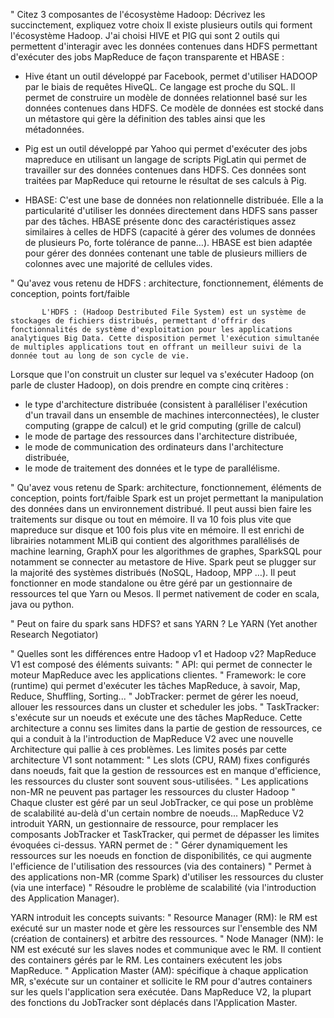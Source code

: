 "	Citez 3 composantes de l'écosystème Hadoop: Décrivez les succinctement, expliquez votre choix
Il existe plusieurs outils qui forment l'écosystème Hadoop.
J'ai choisi HIVE et PIG qui sont 2 outils qui permettent d'interagir avec les données contenues dans HDFS permettant d'exécuter des jobs MapReduce de façon transparente et HBASE :
-	Hive étant un outil développé par Facebook, permet d'utiliser HADOOP par le biais de requêtes HiveQL. Ce langage est proche du SQL. 
Il permet de construire un modèle de données relationnel basé sur les données contenues dans HDFS.
Ce modèle de données est stocké dans un métastore qui gère la définition des tables ainsi que les métadonnées.
-	Pig est un outil développé par Yahoo qui permet d'exécuter des jobs mapreduce en utilisant un langage de scripts PigLatin qui permet de travailler sur des données contenues dans HDFS. Ces données sont traitées par MapReduce qui retourne le résultat de ses calculs à Pig.

-	HBASE: C'est une base de données non relationnelle distribuée. Elle a la particularité d'utiliser les données directement dans HDFS sans passer par des tâches. HBASE présente donc des caractéristiques assez similaires à celles de HDFS (capacité à gérer des volumes de données de plusieurs Po, forte tolérance de panne…). HBASE est bien adaptée pour gérer des données contenant une table de plusieurs milliers de colonnes avec une majorité de cellules vides.


"	Qu'avez vous retenu de HDFS : architecture, fonctionnement, éléments de conception, points fort/faible

           L'HDFS : (Hadoop Destributed File System) est un système de stockages de fichiers distribués, permettant d'offrir des fonctionnalités de système d'exploitation pour les applications analytiques Big Data. Cette disposition permet l'exécution simultanée de multiples applications tout en offrant un meilleur suivi de la donnée tout au long de son cycle de vie.
Lorsque que l'on construit un cluster sur lequel va s'exécuter Hadoop (on parle de cluster Hadoop), on dois prendre en compte cinq critères : 
-	le type d'architecture distribuée (consistent à paralléliser l'exécution d'un travail dans un ensemble de machines interconnectées), le cluster computing (grappe de calcul) et le grid computing (grille de calcul)
-	le mode de partage des ressources dans l'architecture distribuée, 
-	le mode de communication des ordinateurs dans l'architecture distribuée, 
-	le mode de traitement des données et le type de parallélisme. 


"	Qu'avez vous retenu de Spark: architecture, fonctionnement, éléments de conception, points fort/faible
Spark est un projet permettant la manipulation des données dans un environnement distribué. Il peut aussi bien faire les traitements sur disque ou tout en mémoire. Il va 10 fois plus vite que mapreduce sur disque et 100 fois plus vite en mémoire. Il est enrichi de librairies notamment MLiB qui contient des algorithmes parallélisés de machine learning, GraphX pour les algorithmes de graphes, SparkSQL pour notamment se connecter au metastore de Hive. Spark peut se plugger sur la majorité des systèmes distribués (NoSQL, Hadoop, MPP …). Il peut fonctionner en mode standalone ou être géré par un gestionnaire de ressources tel que Yarn ou Mesos. Il permet nativement de coder en scala, java ou python.

"	Peut on faire du spark sans HDFS? et sans YARN ?
Le YARN (Yet another Research Negotiator) 


"	Quelles sont les différences entre Hadoop v1 et Hadoop v2?
	MapReduce V1 est composé des éléments suivants:
"	API: qui permet de connecter le moteur MapReduce avec les applications clientes.
"	Framework: le core (runtime) qui permet d'exécuter les tâches MapReduce, à savoir, Map, Reduce, Shuffling, Sorting...
"	JobTracker: permet de gérer les noeud, allouer les ressources dans un cluster et scheduler les jobs.
"	TaskTracker: s'exécute sur un noeuds et exécute une des tâches MapReduce.
Cette architecture a connu ses limites dans la partie de gestion de ressources, ce qui a conduit à la l'introduction de MapReduce V2 avec une nouvelle Architecture qui pallie à ces problèmes. Les limites posés par cette architecture V1 sont notamment:
"	Les slots (CPU, RAM) fixes configurés dans noeuds, fait que la gestion de ressources est en manque d'efficience, les ressources du cluster sont souvent sous-utilisées.
"	Les applications non-MR ne peuvent pas partager les ressources du cluster Hadoop
"	Chaque cluster est géré par un seul JobTracker, ce qui pose un problème de scalabilité au-delà d'un certain nombre de noeuds...
MapReduce V2 introduit YARN, un gestionnaire de ressource, pour remplacer les composants JobTracker et TaskTracker, qui permet de dépasser les limites évoquées ci-dessus. YARN permet de :
"	Gérer dynamiquement les ressources sur les noeuds en fonction de disponibilités, ce qui augmente l'efficience de l'utilisation des ressources (via des containers)
"	Permet à des applications non-MR (comme Spark) d'utiliser les ressources du cluster (via une interface)
"	Résoudre le problème de scalabilité (via l'introduction des Application Manager).

YARN introduit les concepts suivants:
"	Resource Manager (RM): le RM est exécuté sur un master node et gère les ressources sur l'ensemble des NM (création de containers) et arbitre des ressources.
"	Node Manager (NM): le NM est exécuté sur les slaves nodes et communique avec le RM. Il contient des containers gérés par le RM. Les containers exécutent les jobs MapReduce.
"	Application Master (AM): spécifique à chaque application MR, s'exécute sur un container et sollicite le RM pour d'autres containers sur les quels l'application sera exécutée.
Dans MapReduce V2, la plupart des fonctions du JobTracker sont déplacés dans l'Application Master.


